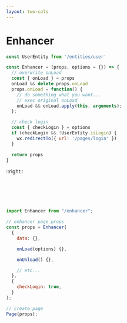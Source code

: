 ```yaml
---
layout: two-cols
---
```


# Enhancer <MarkerCore />

```js {all|4-11|13-17|19|all}
const UserEntity from '/entities/user'

const Enhancer = (props, options = {}) => {
  // overwrite onLoad
  const { onLoad } = props
  onLoad && delete props.onLoad
  props.onLoad = function() {
    // do something what you want...
    // exec original onLoad
    onLoad && onLoad.apply(this, arguments);
  };

  // check login
  const { checkLogin } = options
  if (checkLogin && !UserEntity.isLogin) {
    wx.redirectTo({ url: '/pages/login' })
  }

  return props
}
```

::right::

<div class="ml-2">
<h1>&nbsp;</h1>

<div class="pt-2" />

```js {all|4-17|19-20|all}
import Enhancer from "/enhancer";

// enhancer page props
const props = Enhancer(
  {
    data: {},

    onLoad(options) {},

    onUnload() {},

    // etc...
  },
  {
    checkLogin: true,
  }
);

// create page
Page(props);
```

</div>
